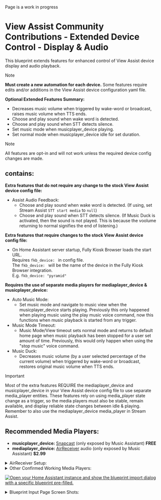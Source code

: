 Page is a work in progress

# View Assist Community Contributions - Extended Device Control - Display & Audio

This blueprint extends features for enhanced control of View Assist device display and audio playback. 

> [!note]    
> **Must create a new automation for each device.**
> Some features require edits and/or additions in the View Assist device configuration yaml file. 

__Optional Extended Features Summary:__
- Decreases music volume when triggered by wake-word or broadcast, raises
    music volume when TTS ends.
- Choose and play sound when wake word is detected.
- Choose and play sound when STT detects silence.
- Set music mode when musicplayer_device playing.
- Set normal mode when musicplayer_device idle for set duration.
 
> [!note]
>All features are opt-in and will not work unless the required device config changes are made.

## contains: 

**Extra features that do not require any change to the stock View Assist device config file:**
  * Assist Audio Feedback:
    * Choose and play sound when wake word is detected. (If using, set Stream Assist `STT start media` to `null`)
    * Choose and play sound when STT detects silence. (If Music Duck is activated, then the sound is not played. This is because the voolume returning to normal signifies the end of listening.)

**Extra features that require changes to the stock View Assist device config file:**
* On Home Assistant server startup, Fully Kiosk Browser loads the start URL.  
Requires `fkb_device: ` in config file.  
The `fkb_device: ` will be the name of the device in the Fully Kiosk Browser integration.  
E.g. `fkb_device: "pyramid"`

**Requires the use of separate media players for mediaplayer_device & musicplayer_device:** 
* Auto Music Mode:
    * Set music mode and navigate to music view when the musicplayer_device starts playing. Previously this only happened when playing music using the play music voice command, now this functions when music playback is started from any trigger.
* Music Mode Timeout:
    * Music Mode/View timeout sets normal mode and returns to default home page when music playback has been stopped for a user set amount of time. Previously, this would only happen when using the "stop music" voice command.
* Music Duck:
    * Decreases music volume (by a user selected percentage of the current volume) when triggered by wake-word or broadcast, restores original music volume when TTS ends.


> [!IMPORTANT]
> Most of the extra features REQUIRE the mediaplayer_device and musicplayer_device in your View Assist device config file to use separate media_player entities. These features rely on using media_player state change as a trigger, so the media players must also be stable, remain available, and display reliable state changes between idle & playing. Remember to also use the mediaplayer_device media_player in Stream Assist.

## Recommended Media Players:
* **musicplayer_device:** [Snapcast](https://play.google.com/store/apps/details?id=de.badaix.snapcast&hl=en_US) (only exposed by Music Assistant) **FREE**
* **mediaplayer_device:** [AirReceiver](https://play.google.com/store/apps/details?id=com.softmedia.receiver&hl=en_US) audio (only exposed by Music Assistant) **$2.99**
<details>

<summary>AirReceiver Setup:</summary>

1) In AirReceiver settings, make sure both Airplay <sub>IOS Media Receiver</sub> and AirTunes Audio <sub>AirPort Express Speaker</sub> are selected. The media_player entity we want to use is only made when both of these are checked.
(You do not need the other options selected for this but they will not harm anything if you choose to. I do, however, recommend unchecking them as they will create even more media player entities. One even creates a media server.)

3) Scroll down and select Advanced Settings.

4) Set AirTunes Audio Latency (ms) to 0(ms)

5) Check AirTunes UI [✓]

The media player entity we want to use will be created by the Music Assistant integration and will be called `media_player.lenovostarview_(last 3 digits of device ip)_audio`  
ex. `media_player.lenovostarview_180_audio`  
This media player has volume controls independent from the android device volume controls, just like the Snapcast media player.
Setting the AirTunes Audio Latency to 0(ms) in step \#3 allows for a more responsive feeling TTS.

</details>
<details>

<summary>Other Confirmed Working Media Players:</summary>

* [Fully Kiosk Browser](https://play.google.com/store/apps/details?id=de.ozerov.fully&hl=en_US) media player (exposed by Music Assistant) 
> [!WARNING]
> If using the FKB media player, it must be the one exposed by Music Assistant or it will go unavailable and will not be able to act as a trigger.
>
> The FKB media player seems to have a delay between state changes and audio playback. 
> State will change from idle to playing and then audio playback will begin after a 1-2 second delay.
> Audio playback will end and then state will change from playing to idle after a 1-2 second delay.
> These delays lead to a feeling of decreased responsiveness.


</details>

[![Open your Home Assistant instance and show the blueprint import dialog with a specific blueprint pre-filled.](https://my.home-assistant.io/badges/blueprint_import.svg)](https://gist.github.com/Flight-Lab/6ddb640f756791d59b6fd9be93375eee)

<details>
<summary>Blueprint Input Page Screen Shots:</summary>
![EDC-Blueprint-Input-Page-1](https://github.com/user-attachments/assets/bb310654-fbe3-4a16-94c6-03b5d0ebbae0)    
![EDC-Blueprint-Input-Page-2](https://github.com/user-attachments/assets/88bfef88-1c99-4666-a1b0-ebdb845410fc)
</details>

<!-- 
notes for future edits:
The general concept is to work like an audio mixer. Each channel is individually controllable and can be played at the same time as any of the other channels. This enables you to do something wild like playing music while an alarm rings and assist tells you what the alarm is for, or something more controlled like having your music lower in volume as the alarm increases in volume.  
This also lets you set permanant default levels to each channel or mute certain functions while keeping others enabled.
-->
